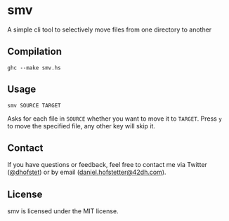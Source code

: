 smv
===

A simple cli tool to selectively move files from one directory to another

## Compilation

`ghc --make smv.hs`

## Usage

`smv SOURCE TARGET`

Asks for each file in `SOURCE` whether you want to move it to `TARGET`. Press `y` to move the specified file, any other key will skip it.

## Contact

If you have questions or feedback, feel free to contact me via Twitter ([@dhofstet](https://twitter.com/dhofstet)) or by email (daniel.hofstetter@42dh.com).

## License

smv is licensed under the MIT license.